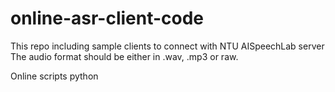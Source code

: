 # online-asr-client-code

This repo including sample clients to connect with NTU AISpeechLab server
The audio format should be either in .wav, .mp3 or raw.

Online scripts
    python <script> -m <mode> -u <server_url> -r <rate> -t <your_token> <path_to_audio_file>

    Where
    <mode>: must be 'file' or 'stream'
    <path_to_audio_file>: is required in file mode, but for stream it isn't required
    <your_token>: Please get the token from AISpeechLab
    <user_url>: ws://HOST:PORT/client/ws/speech


* client.py
     * Connect with AISpeechLab online ASR via websocket, simulate streaming audio from file
     * Example usage:
         python client.py -u <server_url> -r <rate> -t <your_token> <path_to_audio_file>

* client2.py
     * Connect with AISpeechLab online ASR via websocket, simulate streaming audio from file 
       or microphone, using Python2.
     * Example usage:
         python client2.py -m <mode> -u <server_url> -r <rate> -t <your_token> <path_to_audio_file>
       
* client3.py
     * Connect with AISpeechLab online ASR via websocket, simulate streaming audio from file 
       or microphone, using Python3.
     * Example usage:
         python client3.py -m <mode> -u <server_url> -r <rate> -t <your_token> <path_to_audio_file>

* offline_client.py
     * Connect with AISpeechLab offline ASR via HTTP POST request, including 3 steps
         - Upload your audio file -> get the speechId
         - Check the processing status based on returned speechId
         - Download the transcription when the processing is done
     * Example usage
        

